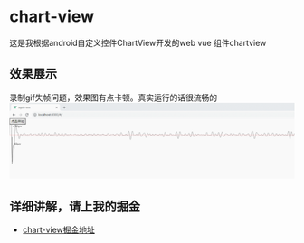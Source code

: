 # chart-view
这是我根据android自定义控件ChartView开发的web vue 组件chartview
## 效果展示
录制gif失帧问题，效果图有点卡顿。真实运行的话很流畅的
![](https://github.com/lihangleo2/chart-view/blob/main/chartview.gif)

## 详细讲解，请上我的掘金
* [chart-view掘金地址](https://github.com/lihangleo2/ChartView/wiki) 
